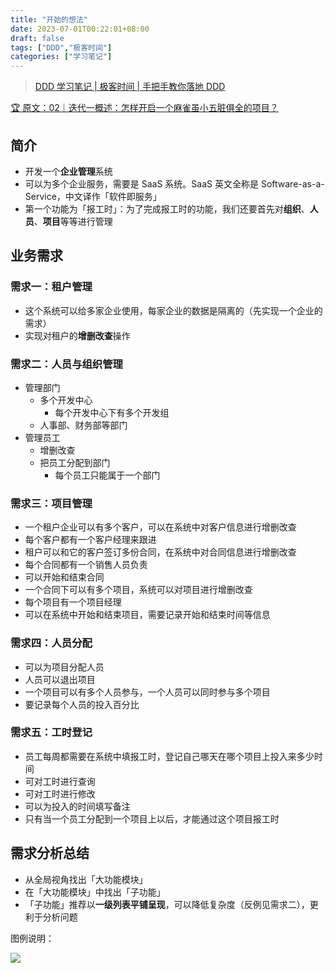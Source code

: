 ```yaml
---
title: "开始的想法"
date: 2023-07-01T00:22:01+08:00
draft: false
tags: ["DDD","极客时间"]
categories: ["学习笔记"]
---
```


> [DDD 学习笔记 | 极客时间 | 手把手教你落地 DDD](../dir)

[🏆 原文：02｜迭代一概述：怎样开启一个麻雀虽小五脏俱全的项目？](http://gk.link/a/126b2)

## 简介

- 开发一个**企业管理**系统
- 可以为多个企业服务，需要是 SaaS 系统。SaaS 英文全称是 Software-as-a-Service，中文译作「软件即服务」
- 第一个功能为「报工时」：为了完成报工时的功能，我们还要首先对**组织**、**人员**、**项目**等等进行管理

## 业务需求

### 需求一：租户管理

- 这个系统可以给多家企业使用，每家企业的数据是隔离的（先实现一个企业的需求）
- 实现对租户的**增删改查**操作

### 需求二：人员与组织管理

- 管理部门
  - 多个开发中心
    - 每个开发中心下有多个开发组
  - 人事部、财务部等部门
- 管理员工
  - 增删改查
  - 把员工分配到部门
    - 每个员工只能属于一个部门

### 需求三：项目管理

- 一个租户企业可以有多个客户，可以在系统中对客户信息进行增删改查
- 每个客户都有一个客户经理来跟进
- 租户可以和它的客户签订多份合同，在系统中对合同信息进行增删改查
- 每个合同都有一个销售人员负责
- 可以开始和结束合同
- 一个合同下可以有多个项目，系统可以对项目进行增删改查
- 每个项目有一个项目经理
- 可以在系统中开始和结束项目，需要记录开始和结束时间等信息

### 需求四：人员分配

- 可以为项目分配人员
- 人员可以退出项目
- 一个项目可以有多个人员参与，一个人员可以同时参与多个项目
- 要记录每个人员的投入百分比

### 需求五：工时登记

- 员工每周都需要在系统中填报工时，登记自己哪天在哪个项目上投入来多少时间
- 可对工时进行查询
- 可对工时进行修改
- 可以为投入的时间填写备注
- 只有当一个员工分配到一个项目上以后，才能通过这个项目报工时

## 需求分析总结

- 从全局视角找出「大功能模块」
- 在「大功能模块」中找出「子功能」
- 「子功能」推荐以**一级列表平铺呈现**，可以降低复杂度（反例见需求二），更利于分析问题

图例说明：

![](../../../../../post/23/02-1.png)